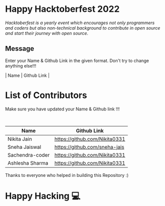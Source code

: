 # Happy Hacktoberfest 2022
*Hacktoberfest is a yearly event which encourages not only programmers and coders but also non-technical background to contribute in open source and start their journey with open source.*  

## Message
Enter your Name & Github Link in the given format. Don't try to change anything else!!!

| Name | Github Link | 

# List of Contributors
<p>Make sure you have updated your Name & Github link !!!</p>
<br>
  
| Name | Github Link |
| ------|--------- |
| Nikita Jain | <a href="https://github.com/Nikita0331">https://github.com/Nikita0331</a> |
| Sneha Jaiswal | <a href="https://github.com/sneha-jais">https://github.com/sneha-jais</a> |
| Sachendra-coder | <a href="https://github.com/Sachendra-coder">https://github.com/Nikita0331</a> |
| Ashlesha Sharma | <a href="https://github.com/ash638">https://github.com/Nikita0331</a> |
Thanks to everyone who helped in building this Repository :)

# Happy Hacking 💻
